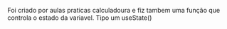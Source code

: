 Foi criado por aulas praticas calculadoura e fiz tambem uma função que controla o estado da variavel.
Tipo um useState()
